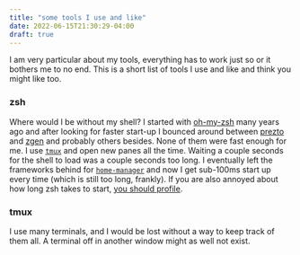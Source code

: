 ```yaml
---
title: "some tools I use and like"
date: 2022-06-15T21:30:29-04:00
draft: true
---
```


I am very particular about my tools, everything has to work just so or it bothers me to no end. This is a short list of
tools I use and like and think you might like too.

### zsh

Where would I be without my shell? I started with [oh-my-zsh](https://ohmyz.sh/) many years ago and after looking for
faster start-up I bounced around between [prezto](https://github.com/sorin-ionescu/prezto) and
[zgen](https://github.com/tarjoilija/zgen) and probably others besides. None of them were fast enough for me. I use
[`tmux`](#tmux) and open new panes all the time. Waiting a couple seconds for the shell to load was a couple seconds too
long. I eventually left the frameworks behind for [`home-manager`](#home-manager) and now I get sub-100ms start up every
time (which is still too long, frankly). If you are also annoyed about how long zsh takes to start, [you should
profile](https://stevenvanbael.com/profiling-zsh-startup).

### tmux

I use many terminals, and I would be lost without a way to keep track of them all. A terminal off in another window
might as well not exist.
